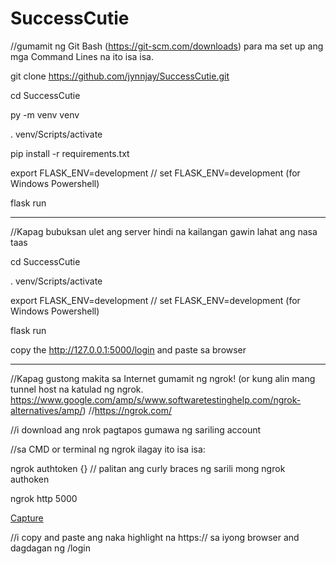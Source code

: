 # SuccessCutie

//gumamit ng Git Bash (https://git-scm.com/downloads) para ma set up ang mga Command Lines na ito isa isa.

git clone https://github.com/jynnjay/SuccessCutie.git

cd SuccessCutie

py -m venv venv

. venv/Scripts/activate

pip install -r requirements.txt

export FLASK_ENV=development  // set FLASK_ENV=development (for Windows Powershell)

flask run


---
//Kapag bubuksan ulet ang server hindi na kailangan gawin lahat ang nasa taas

cd SuccessCutie

. venv/Scripts/activate

export FLASK_ENV=development  // set FLASK_ENV=development (for Windows Powershell)

flask run

copy the http://127.0.0.1:5000/login and paste sa browser

---
//Kapag gustong makita sa Internet gumamit ng ngrok! (or kung alin mang tunnel host na katulad ng ngrok. https://www.google.com/amp/s/www.softwaretestinghelp.com/ngrok-alternatives/amp/)
//https://ngrok.com/

//i download ang nrok pagtapos gumawa ng sariling account

//sa CMD or terminal ng ngrok ilagay ito isa isa:

ngrok authtoken {} // palitan ang curly braces ng sarili mong ngrok authoken

ngrok http 5000

[Capture](https://user-images.githubusercontent.com/85058488/162574693-2355ee3a-6b8a-4c55-88d4-e32303ff454c.PNG)

//i copy and paste ang naka highlight na https:// sa iyong browser and dagdagan ng /login
